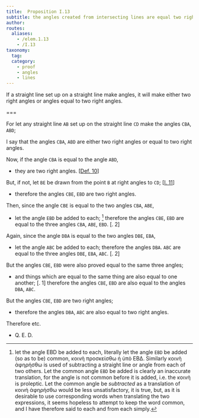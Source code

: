 ```yaml
---
title:  Proposition I.13
subtitle: the angles created from intersecting lines are equal two right angles (on one side)
author:
routes:
  aliases:
    - /elem.1.13
    - /I.13
taxonomy:
  tag:
  category:
    - proof
    - angles
    - lines
---
```


If a straight line set up on a straight line make angles, it will make either two right angles or angles equal to two right angles.

===

For let any straight line `AB` set up on the straight line `CD` make the angles `CBA`, `ABD`;

I say that the angles `CBA`, `ABD` are either two right angles or equal to two right angles. 


Now, if the angle `CBA` is equal to the angle `ABD`, 

- they are two right angles. [<a href="/elem.1.def.10">Def. 10</a>]

But, if not, let `BE` be drawn from the point `B` at right angles to `CD`; [<a href="/elem.1.11">I. 11</a>] 

- therefore the angles `CBE`, `EBD` are two right angles.

Then, since the angle `CBE` is equal to the two angles `CBA`, `ABE`, 

- let the angle `EBD` be added to each; [^I.13:1] therefore the angles `CBE`, `EBD` are equal to the three angles `CBA`, `ABE`, `EBD`. [<title>C. N</title>. 2]

Again, since the angle `DBA` is equal to the two angles `DBE`, `EBA`, 

- let the angle `ABC` be added to each; therefore the angles `DBA`. `ABC` are equal to the three angles `DBE`, `EBA`, `ABC`. [<title>C. N</title>. 2]

But the angles `CBE`, `EBD` were also proved equal to the same three angles; 

- and things which are equal to the same thing are also equal to one another; [<title>C. N</title>. 1] therefore the angles `CBE`, `EBD` are also equal to the angles `DBA`, `ABC`.

But the angles `CBE`, `EBD` are two right angles; 

- therefore the angles `DBA`, `ABC` are also equal to two right angles.

Therefore etc.

- Q. E. D.

[^I.13:1]: let the angle EBD be added to each,
    literally <quote>let the angle `EBD` be added (so as to be) common,</quote> <foreign lang="greek">κοινὴ προσκείσθω ἡ ὑπὸ ΕΒΔ</foreign>. Similarly <foreign lang="greek">κοινὴ ἀφηρήσθω</foreign> is used of subtracting a straight line or angle from each of two others. <quote>Let the common angle `EBD` be added</quote> is clearly an inaccurate translation, for the angle is not common before it is added, i.e. the <foreign lang="greek">κοινὴ</foreign> is proleptic. <quote>Let the common angle be <em>subtracted</em></quote> as a translation of <foreign lang="greek">κοινὴ ἀφηρήσθω</foreign> would be less unsatisfactory, it is true, but, as it is desirable to use corresponding words when translating the two expressions, it seems hopeless to attempt to keep the word <quote>common,</quote> and I have therefore said <quote>to each</quote> and <quote>from each</quote> simply.


